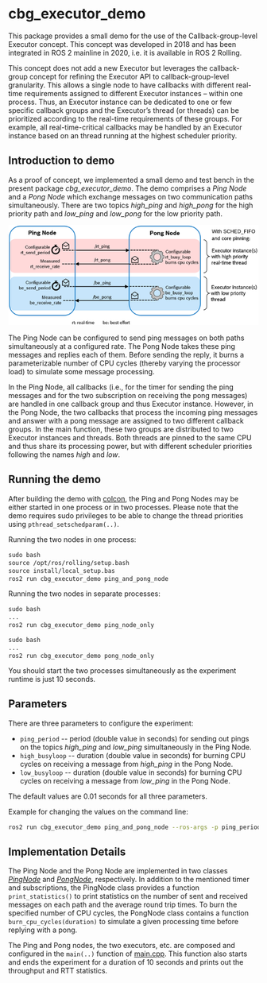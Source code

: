 # cbg_executor_demo

This package provides a small demo for the use of the Callback-group-level Executor concept. This concept was developed in 2018 and has been integrated in ROS 2 mainline in 2020, i.e. it is available in ROS 2 Rolling.

This concept does not add a new Executor but leverages the callback-group concept for refining the Executor API to callback-group-level granularity. This allows a single node to have callbacks with different real-time requirements assigned to different Executor instances – within one process. Thus, an Executor instance can be dedicated to one or few specific callback groups and the Executor’s thread (or threads) can be prioritized according to the real-time requirements of these groups. For example, all real-time-critical callbacks may be handled by an Executor instance based on an thread running at the highest scheduler priority.

## Introduction to demo

As a proof of concept, we implemented a small demo and test bench in the present package *cbg_executor_demo*. The demo comprises a _Ping Node_ and a _Pong Node_ which exchange messages on two communication paths simultaneously. There are two topics _high\_ping_ and _high\_pong_ for the high priority path and _low\_ping_ and _low\_pong_ for the low priority path.

![](doc/ping_pong_diagram.png)

The Ping Node can be configured to send ping messages on both paths simultaneously at a configured rate. The Pong Node takes these ping messages and replies each of them. Before sending the reply, it burns a parameterizable number of CPU cycles (thereby varying the processor load) to simulate some message processing.

 In the Ping Node, all callbacks (i.e., for the timer for sending the ping messages and for the two subscription on receiving the pong messages) are handled in one callback group and thus Executor instance. However, in the Pong Node, the two callbacks that process the incoming ping messages and answer with a pong message are assigned to two different callback groups. In the main function, these two groups are distributed to two Executor instances and threads. Both threads are pinned to the same CPU and thus share its processing power, but with different scheduler priorities following the names _high_ and _low_.

## Running the demo

After building the demo with [colcon](https://github.com/ros2/ros2/wiki/Colcon-Tutorial), the Ping and Pong Nodes may be either started in one process or in two processes. Please note that the demo requires sudo privileges to be able to change the thread priorities using `pthread_setschedparam(..)`.

Running the two nodes in one process:

```
sudo bash
source /opt/ros/rolling/setup.bash
source install/local_setup.bas
ros2 run cbg_executor_demo ping_and_pong_node
```

Running the two nodes in separate processes:

```
sudo bash
...
ros2 run cbg_executor_demo ping_node_only
```

```
sudo bash
...
ros2 run cbg_executor_demo pong_node_only
```

You should start the two processes simultaneously as the experiment runtime is just 10 seconds.

## Parameters

There are three parameters to configure the experiment:

* `ping_period` -- period (double value in seconds) for sending out pings on the topics _high\_ping_ and _low\_ping_ simultaneously in the Ping Node.
* `high_busyloop` -- duration (double value in seconds) for burning CPU cycles on receiving a message from _high\_ping_ in the Pong Node.
* `low_busyloop` -- duration (double value in seconds) for burning CPU cycles on receiving a message from _low\_ping_ in the Pong Node.

The default values are 0.01 seconds for all three parameters.

Example for changing the values on the command line:

```bash
ros2 run cbg_executor_demo ping_and_pong_node --ros-args -p ping_period:=0.033 -p high_busyloop:=0.025
```

## Implementation Details

The Ping Node and the Pong Node are implemented in two classes [_PingNode_](include/PingNode.hpp) and [_PongNode_](include/PongNode.hpp), respectively. In addition to the mentioned timer and subscriptions, the PingNode class provides a function `print_statistics()` to print statistics on the number of sent and received messages on each path and the average round trip times. To burn the specified number of CPU cycles, the PongNode class contains a function `burn_cpu_cycles(duration)` to simulate a given processing time before replying with a pong.

The Ping and Pong nodes, the two executors, etc. are composed and configured in the `main(..)` function of [main.cpp](main.cpp). This function also starts and ends the experiment for a duration of 10 seconds and prints out the throughput and RTT statistics.
